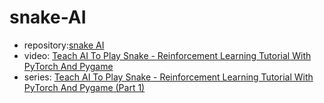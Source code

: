 # snake-AI

- repository:[snake AI](https://github.com/python-engineer/snake-ai-pytorch)
- video: [Teach AI To Play Snake - Reinforcement Learning Tutorial With PyTorch And Pygame](https://www.youtube.com/watch?v=PJl4iabBEz0&list=PLqnslRFeH2UrDh7vUmJ60YrmWd64mTTKV)
- series: [Teach AI To Play Snake - Reinforcement Learning Tutorial With PyTorch And Pygame (Part 1)](https://www.youtube.com/watch?v=PJl4iabBEz0&list=RDCMUCbXgNpp0jedKWcQiULLbDTA&start_radio=1)
